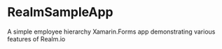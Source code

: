 # RealmSampleApp
A simple employee hierarchy Xamarin.Forms app demonstrating various features of Realm.io
